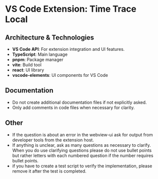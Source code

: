 # VS Code Extension: Time Trace Local

## Architecture & Technologies

- **VS Code API**: For extension integration and UI features.
- **TypeScript**: Main language
- **pnpm**: Package manager
- **vite**: Build tool
- **react**: UI library
- **vscode-elements**: UI components for VS Code

## Documentation

- Do not create additional documentation files if not explicitly asked.
- Only add comments in code files when necessary for clarity.

## Other

- If the question is about an error in the webview-ui ask for output from developer tools from the extension host.
- If anything is unclear, ask as many questions as necessary to clarify. When you do use clarifying questions please do not use bullet points but rather letters with each numbered question if the number requires bullet points.
- if you have to create a test script to verify the implementation, please remove it after the test is completed.
